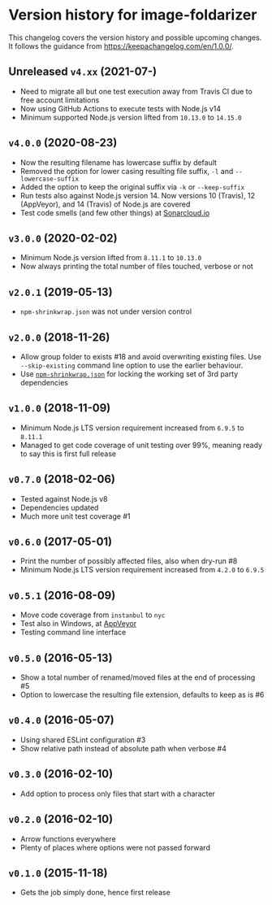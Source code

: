 # Version history for image-foldarizer

This changelog covers the version history and possible upcoming changes.
It follows the guidance from https://keepachangelog.com/en/1.0.0/.

## Unreleased `v4.xx` (2021-07-)
- Need to migrate all but one test execution away from Travis CI due to free account limitations
- Now using GitHub Actions to execute tests with Node.js v14
- Minimum supported Node.js version lifted from `10.13.0` to `14.15.0`

## `v4.0.0` (2020-08-23)
- Now the resulting filename has lowercase suffix by default
- Removed the option for lower casing resulting file suffix, `-l` and `--lowercase-suffix`
- Added the option to keep the original suffix via `-k` or `--keep-suffix`
- Run tests also against Node.js version 14. Now versions 10 (Travis), 12 (AppVeyor), and 14 (Travis) of Node.js are covered
- Test code smells (and few other things) at [Sonarcloud.io](https://sonarcloud.io/dashboard?id=paazmaya_image-foldarizer)

## `v3.0.0` (2020-02-02)
- Minimum Node.js version lifted from `8.11.1` to `10.13.0`
- Now always printing the total number of files touched, verbose or not

## `v2.0.1` (2019-05-13)
- `npm-shrinkwrap.json` was not under version control

## `v2.0.0` (2018-11-26)
- Allow group folder to exists #18 and avoid overwriting existing files. Use `--skip-existing` command line option to use the earlier behaviour.
- Use [`npm-shrinkwrap.json`](https://docs.npmjs.com/files/shrinkwrap.json) for locking the working set of 3rd party dependencies

## `v1.0.0` (2018-11-09)
- Minimum Node.js LTS version requirement increased from `6.9.5` to `8.11.1`
- Managed to get code coverage of unit testing over 99%, meaning ready to say this is first full release

## `v0.7.0` (2018-02-06)
- Tested against Node.js v8
- Dependencies updated
- Much more unit test coverage #1

## `v0.6.0` (2017-05-01)
- Print the number of possibly affected files, also when dry-run #8
- Minimum Node.js LTS version requirement increased from `4.2.0` to `6.9.5`

## `v0.5.1` (2016-08-09)
- Move code coverage from `instanbul` to `nyc`
- Test also in Windows, at [AppVeyor](https://ci.appveyor.com/project/paazmaya/image-foldarizer)
- Testing command line interface

## `v0.5.0` (2016-05-13)
- Show a total number of renamed/moved files at the end of processing #5
- Option to lowercase the resulting file extension, defaults to keep as is #6

## `v0.4.0` (2016-05-07)
- Using shared ESLint configuration #3
- Show relative path instead of absolute path when verbose #4

## `v0.3.0` (2016-02-10)
- Add option to process only files that start with a character

## `v0.2.0` (2016-02-10)
- Arrow functions everywhere
- Plenty of places where options were not passed forward

## `v0.1.0` (2015-11-18)
- Gets the job simply done, hence first release
